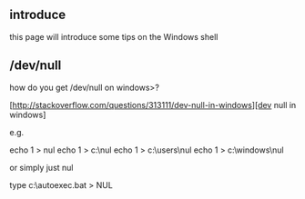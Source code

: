 ## introduce
this page will introduce some tips on the Windows shell

## /dev/null

how do you get /dev/null on windows>?

[http://stackoverflow.com/questions/313111/dev-null-in-windows][dev null in windows]

e.g.

echo 1 > nul
echo 1 > c:\nul
echo 1 > c:\users\nul
echo 1 > c:\windows\nul

or simply just nul

type c:\autoexec.bat > NUL